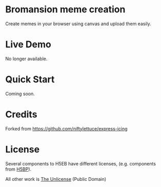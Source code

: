 # Bromansion meme creation

Create memes in your browser using canvas and upload them easily.

# Live Demo

No longer available.

# Quick Start

Coming soon.

# Credits

Forked from https://github.com/niftylettuce/express-icing

# License

Several components to H5EB have different licenses, (e.g. components from [H5BP](https://github.com/paulirish/html5-boilerplate)).

All other work is [The Unlicense](http://unlicense.org/) (Public Domain)

